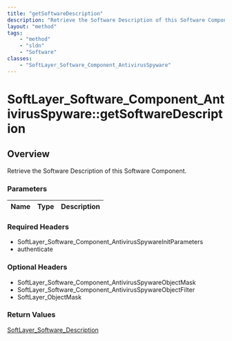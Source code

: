 ```yaml
---
title: "getSoftwareDescription"
description: "Retrieve the Software Description of this Software Component."
layout: "method"
tags:
    - "method"
    - "sldn"
    - "Software"
classes:
    - "SoftLayer_Software_Component_AntivirusSpyware"
---
```

# SoftLayer_Software_Component_AntivirusSpyware::getSoftwareDescription
## Overview 
Retrieve the Software Description of this Software Component.

### Parameters 
|Name | Type | Description |
| --- | --- | --- |


### Required Headers
* SoftLayer_Software_Component_AntivirusSpywareInitParameters
* authenticate

### Optional Headers
* SoftLayer_Software_Component_AntivirusSpywareObjectMask
* SoftLayer_Software_Component_AntivirusSpywareObjectFilter
* SoftLayer_ObjectMask

### Return Values
<a href='/reference/datatypes/SoftLayer_Software_Description'>SoftLayer_Software_Description </a>

